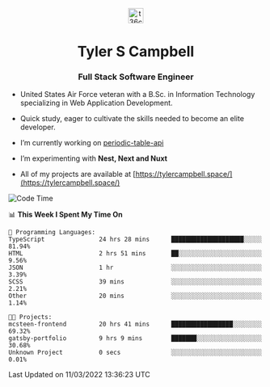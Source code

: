 <p align="center">
<a href="https://www.linkedin.com/in/t36campbell" target="blank"><img align="center" src="https://ik.imagekit.io/t36campbell/Portfolio/linkedin.png.original_m8bbGgPh6.png" alt="t36campbell" height="30" width="30" /></a>
</p>
<h1 align="center">Tyler S Campbell</h1>
<h3 align="center">Full Stack Software Engineer</h3>

* United States Air Force veteran with a B.Sc. in Information Technology specializing in Web Application Development. 

* Quick study, eager to cultivate the skills needed to become an elite developer.

* I’m currently working on [periodic-table-api](https://github.com/t36campbell/periodic-table-api)

* I’m experimenting with **Nest, Next and Nuxt**

* All of my projects are available at [https://tylercampbell.space/](https://tylercampbell.space/)

<!--START_SECTION:waka-->
![Code Time](http://img.shields.io/badge/Code%20Time-1%2C492%20hrs%2055%20mins-blue)

📊 **This Week I Spent My Time On** 

```text
💬 Programming Languages: 
TypeScript               24 hrs 28 mins      ████████████████████░░░░░   81.94% 
HTML                     2 hrs 51 mins       ██░░░░░░░░░░░░░░░░░░░░░░░   9.56% 
JSON                     1 hr                ░░░░░░░░░░░░░░░░░░░░░░░░░   3.39% 
SCSS                     39 mins             ░░░░░░░░░░░░░░░░░░░░░░░░░   2.21% 
Other                    20 mins             ░░░░░░░░░░░░░░░░░░░░░░░░░   1.14%

🐱‍💻 Projects: 
mcsteen-frontend         20 hrs 41 mins      █████████████████░░░░░░░░   69.32% 
gatsby-portfolio         9 hrs 9 mins        ███████░░░░░░░░░░░░░░░░░░   30.68% 
Unknown Project          0 secs              ░░░░░░░░░░░░░░░░░░░░░░░░░   0.01%

```


 Last Updated on 11/03/2022 13:36:23 UTC
<!--END_SECTION:waka-->
